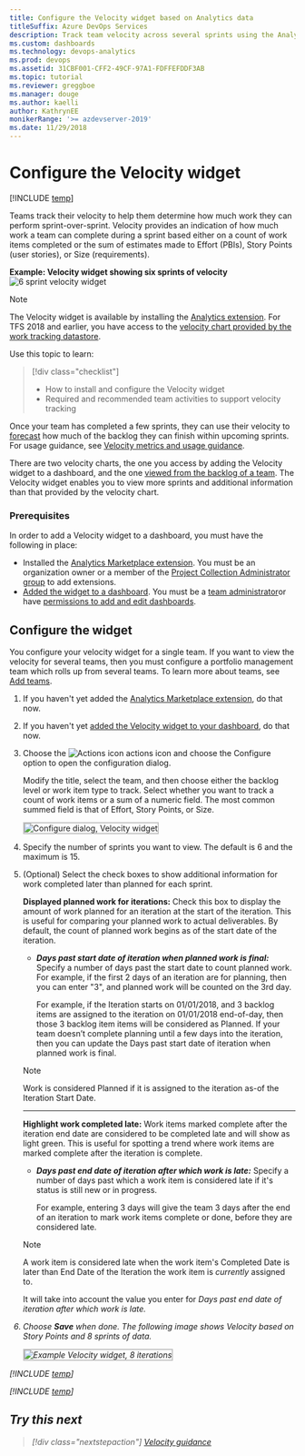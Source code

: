 ```yaml
---
title: Configure the Velocity widget based on Analytics data
titleSuffix: Azure DevOps Services 
description: Track team velocity across several sprints using the Analytics-based velocity widget    
ms.custom: dashboards   
ms.technology: devops-analytics  
ms.prod: devops
ms.assetid: 31CBF001-CFF2-49CF-97A1-FDFFEFDDF3AB
ms.topic: tutorial
ms.reviewer: greggboe
ms.manager: douge
ms.author: kaelli
author: KathrynEE
monikerRange: '>= azdevserver-2019'
ms.date: 11/29/2018
---
```


# Configure the Velocity widget 

[!INCLUDE [temp](../../_shared/version-azure-devops.md)]

Teams track their velocity to help them determine how much work they can perform sprint-over-sprint. Velocity provides an indication of how much work a team can complete during a sprint based either on a count of work items completed or the sum of estimates made to Effort (PBIs), Story Points (user stories), or Size (requirements). 

**Example: Velocity widget showing six sprints of velocity**  
![6 sprint velocity widget](_img/team-velocity-six-iterations.png) 

> [!NOTE]
> The Velocity widget is available by installing the [Analytics extension](../analytics/analytics-extension.md). For TFS 2018 and earlier, you have access to the [velocity chart provided by the work tracking datastore](velocity-chart-data-store.md).

Use this topic to learn: 

> [!div class="checklist"]
> * How to install and configure the Velocity widget 
> * Required and recommended team activities to support velocity tracking      

Once your team has completed a few sprints, they can use their velocity to [forecast](../../boards/sprints/forecast.md) how much of the backlog they can finish within upcoming sprints. For usage guidance, see [Velocity metrics and usage guidance](velocity-guidance.md).

There are two velocity charts, the one you access by adding the Velocity widget to a dashboard, and the one [viewed from the backlog of a team](velocity-chart-data-store.md). The Velocity widget enables you to view more sprints and additional information than that provided by the velocity chart.   
 
### Prerequisites
In order to add a Velocity widget to a dashboard, you must have the following in place:  
- Installed the [Analytics Marketplace extension](../analytics/analytics-extension.md). You must be an organization owner or a member of the [Project Collection Administrator group](../../organizations/security/set-project-collection-level-permissions.md) to add extensions.  
- [Added the widget to a dashboard](../add-widget-to-dashboard.md). You must be a [team administrator](../../organizations/settings/add-team-administrator.md)or have [permissions to add and edit dashboards](../dashboards/dashboard-permissions.md#set-permissions). 


<a id="configure-widget"></a>
## Configure the widget    

You configure your velocity widget for a single team. If you want to view the velocity for several teams, then you must configure a portfolio management team which rolls up from several teams. To learn more about teams, see [Add teams](../../organizations/settings/add-teams.md).  

1. If you haven't yet added the [Analytics Marketplace extension](../analytics/analytics-extension.md), do that now. 

2. If you haven't yet [added the Velocity widget to your dashboard](../add-widget-to-dashboard.md), do that now.  

3. Choose the ![Actions icon](../_img/icons/actions-icon.png) actions icon and choose the Configure option to open the configuration dialog. 
	
	Modify the title, select the team, and then choose either the backlog level or work item type to track. Select whether you want to track a count of work items or a sum of a numeric field. The most common summed field is that of Effort, Story Points, or Size.     

	<img src="_img/team-velocity-config-dialog.png" alt="Configure dialog, Velocity widget" style="border: 2px solid #C3C3C3;" />    

4. Specify the number of sprints you want to view. The default is 6 and the maximum is 15.    

5. (Optional) Select the check boxes to show additional information for work completed later than planned for each sprint. 

	**Displayed planned work for iterations:** Check this box to
	display the amount of work planned for an iteration at the start of the iteration. 
	This is useful for comparing your planned work to actual deliverables.
	By default, the count of planned work begins as of the start date of the iteration. <br/> 
	
	- <b><i>Days past start date of iteration when planned work is final:</i></b>  Specify a number of days past the start date to count planned work. For example, if the first 2 days of an iteration are for planning, then you can enter "3", and planned work will be counted on the 3rd day. 
	
		For example, if the Iteration starts on 01/01/2018, and 3 backlog items are assigned to the iteration on 01/01/2018 end-of-day, then those 3 backlog item items will be considered as Planned. If your team doesn’t complete planning until a few days into the iteration, then you can update the Days past start date of iteration when planned work is final.  

	> [!NOTE]
	> Work is considered Planned if it is assigned to the iteration as-of the Iteration Start Date.  <br/>

	<hr/>

	**Highlight work completed late:** Work items marked complete after the iteration end date are considered to be completed late and will show as light green. 
	This is useful for spotting a trend where work items are marked complete after the iteration is complete.

	- <b><i>Days past end date of iteration after which work is late:</i></b>  Specify a number of days past which a work item is considered late if it's status is still new or in progress.  

		For example, entering 3 days will give the team 3 days after the end of an iteration to mark work items complete or done, before they are considered late.

	> [!NOTE]  
	> A work item is considered late when the work item's Completed Date is later than End Date of the Iteration the work item is _currently_ assigned to.
	> 
	> It will take into account the value you enter for <i>Days past end date of iteration after which work is late<i>.  

6. Choose **Save** when done. The following image shows Velocity based on Story Points and 8 sprints of data. 
   
	<img src="_img/commerce-team-velocity-eight-iterations.png" alt="Example Velocity widget, 8 iterations" style="border: 2px solid #C3C3C3;" />  

[!INCLUDE [temp](../_shared/velocity-activities.md)] 

[!INCLUDE [temp](../_shared/add-teams.md)] 

## Try this next

> [!div class="nextstepaction"]
> [Velocity guidance](velocity-guidance.md)

